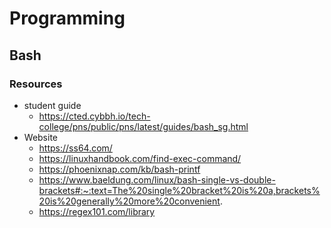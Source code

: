 # Programming
## Bash
### Resources
- student guide
  - https://cted.cybbh.io/tech-college/pns/public/pns/latest/guides/bash_sg.html
- Website
  - https://ss64.com/
  - https://linuxhandbook.com/find-exec-command/
  - https://phoenixnap.com/kb/bash-printf
  - https://www.baeldung.com/linux/bash-single-vs-double-brackets#:~:text=The%20single%20bracket%20is%20a,brackets%20is%20generally%20more%20convenient.
  - https://regex101.com/library










